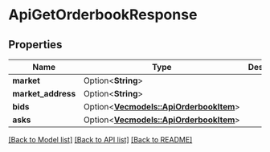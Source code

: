 # ApiGetOrderbookResponse

## Properties

Name | Type | Description | Notes
------------ | ------------- | ------------- | -------------
**market** | Option<**String**> |  | [optional]
**market_address** | Option<**String**> |  | [optional]
**bids** | Option<[**Vec<models::ApiOrderbookItem>**](apiOrderbookItem.md)> |  | [optional]
**asks** | Option<[**Vec<models::ApiOrderbookItem>**](apiOrderbookItem.md)> |  | [optional]

[[Back to Model list]](../README.md#documentation-for-models) [[Back to API list]](../README.md#documentation-for-api-endpoints) [[Back to README]](../README.md)


